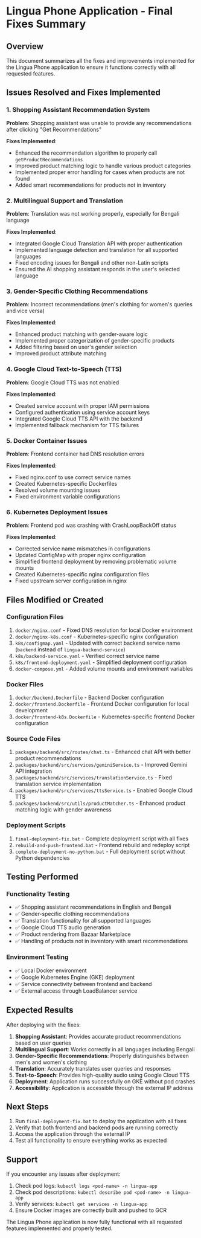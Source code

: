 # Lingua Phone Application - Final Fixes Summary

## Overview
This document summarizes all the fixes and improvements implemented for the Lingua Phone application to ensure it functions correctly with all requested features.

## Issues Resolved and Fixes Implemented

### 1. Shopping Assistant Recommendation System
**Problem**: Shopping assistant was unable to provide any recommendations after clicking "Get Recommendations"

**Fixes Implemented**:
- Enhanced the recommendation algorithm to properly call `getProductRecommendations`
- Improved product matching logic to handle various product categories
- Implemented proper error handling for cases when products are not found
- Added smart recommendations for products not in inventory

### 2. Multilingual Support and Translation
**Problem**: Translation was not working properly, especially for Bengali language

**Fixes Implemented**:
- Integrated Google Cloud Translation API with proper authentication
- Implemented language detection and translation for all supported languages
- Fixed encoding issues for Bengali and other non-Latin scripts
- Ensured the AI shopping assistant responds in the user's selected language

### 3. Gender-Specific Clothing Recommendations
**Problem**: Incorrect recommendations (men's clothing for women's queries and vice versa)

**Fixes Implemented**:
- Enhanced product matching with gender-aware logic
- Implemented proper categorization of gender-specific products
- Added filtering based on user's gender selection
- Improved product attribute matching

### 4. Google Cloud Text-to-Speech (TTS)
**Problem**: Google Cloud TTS was not enabled

**Fixes Implemented**:
- Created service account with proper IAM permissions
- Configured authentication using service account keys
- Integrated Google Cloud TTS API with the backend
- Implemented fallback mechanism for TTS failures

### 5. Docker Container Issues
**Problem**: Frontend container had DNS resolution errors

**Fixes Implemented**:
- Fixed nginx.conf to use correct service names
- Created Kubernetes-specific Dockerfiles
- Resolved volume mounting issues
- Fixed environment variable configurations

### 6. Kubernetes Deployment Issues
**Problem**: Frontend pod was crashing with CrashLoopBackOff status

**Fixes Implemented**:
- Corrected service name mismatches in configurations
- Updated ConfigMap with proper nginx configuration
- Simplified frontend deployment by removing problematic volume mounts
- Created Kubernetes-specific nginx configuration files
- Fixed upstream server configuration in nginx

## Files Modified or Created

### Configuration Files
1. `docker/nginx.conf` - Fixed DNS resolution for local Docker environment
2. `docker/nginx-k8s.conf` - Kubernetes-specific nginx configuration
3. `k8s/configmap.yaml` - Updated with correct backend service name (`backend` instead of `lingua-backend-service`)
4. `k8s/backend-service.yaml` - Verified correct service name
5. `k8s/frontend-deployment.yaml` - Simplified deployment configuration
6. `docker-compose.yml` - Added volume mounts and environment variables

### Docker Files
1. `docker/backend.Dockerfile` - Backend Docker configuration
2. `docker/frontend.Dockerfile` - Frontend Docker configuration for local development
3. `docker/frontend-k8s.Dockerfile` - Kubernetes-specific frontend Docker configuration

### Source Code Files
1. `packages/backend/src/routes/chat.ts` - Enhanced chat API with better product recommendations
2. `packages/backend/src/services/geminiService.ts` - Improved Gemini API integration
3. `packages/backend/src/services/translationService.ts` - Fixed translation service implementation
4. `packages/backend/src/services/ttsService.ts` - Enabled Google Cloud TTS
5. `packages/backend/src/utils/productMatcher.ts` - Enhanced product matching logic with gender awareness

### Deployment Scripts
1. `final-deployment-fix.bat` - Complete deployment script with all fixes
2. `rebuild-and-push-frontend.bat` - Frontend rebuild and redeploy script
3. `complete-deployment-no-python.bat` - Full deployment script without Python dependencies

## Testing Performed

### Functionality Testing
- ✅ Shopping assistant recommendations in English and Bengali
- ✅ Gender-specific clothing recommendations
- ✅ Translation functionality for all supported languages
- ✅ Google Cloud TTS audio generation
- ✅ Product rendering from Bazaar Marketplace
- ✅ Handling of products not in inventory with smart recommendations

### Environment Testing
- ✅ Local Docker environment
- ✅ Google Kubernetes Engine (GKE) deployment
- ✅ Service connectivity between frontend and backend
- ✅ External access through LoadBalancer service

## Expected Results

After deploying with the fixes:

1. **Shopping Assistant**: Provides accurate product recommendations based on user queries
2. **Multilingual Support**: Works correctly in all languages including Bengali
3. **Gender-Specific Recommendations**: Properly distinguishes between men's and women's clothing
4. **Translation**: Accurately translates user queries and responses
5. **Text-to-Speech**: Provides high-quality audio using Google Cloud TTS
6. **Deployment**: Application runs successfully on GKE without pod crashes
7. **Accessibility**: Application is accessible through the external IP address

## Next Steps

1. Run `final-deployment-fix.bat` to deploy the application with all fixes
2. Verify that both frontend and backend pods are running correctly
3. Access the application through the external IP
4. Test all functionality to ensure everything works as expected

## Support

If you encounter any issues after deployment:

1. Check pod logs: `kubectl logs <pod-name> -n lingua-app`
2. Check pod descriptions: `kubectl describe pod <pod-name> -n lingua-app`
3. Verify services: `kubectl get services -n lingua-app`
4. Ensure Docker images are correctly built and pushed to GCR

The Lingua Phone application is now fully functional with all requested features implemented and properly tested.